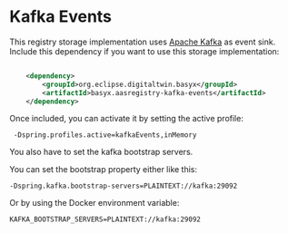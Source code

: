 # Kafka Events

This registry storage implementation uses [Apache Kafka](https://kafka.apache.org/) as event sink. Include this dependency if you want to use this storage implementation:

```xml

	<dependency>
		<groupId>org.eclipse.digitaltwin.basyx</groupId>
		<artifactId>basyx.aasregistry-kafka-events</artifactId>
	</dependency>
```

Once included, you can activate it by setting the active profile:
```
 -Dspring.profiles.active=kafkaEvents,inMemory
```

You also have to set the kafka bootstrap servers.

You can set the bootstrap property either like this:
```
-Dspring.kafka.bootstrap-servers=PLAINTEXT://kafka:29092
```

Or by using the Docker environment variable:
```
KAFKA_BOOTSTRAP_SERVERS=PLAINTEXT://kafka:29092
```